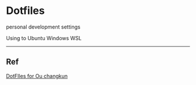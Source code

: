 # Dotfiles
personal development settings

Using to Ubuntu Windows  WSL




----
## Ref
[DotFIles for Ou changkun](https://github.com/changkun/dotfiles)
